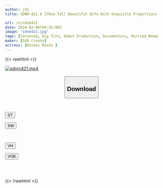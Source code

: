 ```yaml
---
author: j91
title: SDNM-421 A 170cm Tall Beautiful Wife With Exquisite Proportions And An Overwhelming Curiosity About Sex Maika Kotani 29 Years Old AV Debut

url: /v/sdnm421
date: 2024-02-06T04:35:00Z
image: "sdnm421.jpg"
tags: [Censored, Big Tits, Debut Production, Documentary, Married Woman, Slender, Solowork, Tall]
maker: [SOD Create]
actress: [Kotani Maika ]
---
```



{{< rawhtml >}}

<div class="video" data-videoid="VVO4dwQzZrFK64w">
    <a href="javascript:;">
        <img src="/v/sdnm421/sdnm421.jpg" width="WIDTH" height="HEIGHT" alt="sdnm421.mp4" loading="lazy">
    </a>
</div>

<script type="text/javascript" src="https://j91.asia/asset/on-demand-st.js"></script>

<br>
  <link rel="stylesheet" href="https://j91.asia/asset/bs5.css">
  
  <center>
  <button class="btn btn-primary" type="button" data-bs-toggle="collapse" data-bs-target=".multi-collapse" aria-expanded="false" aria-controls="multiCollapseExample1 multiCollapseExample2"><h2>Download</h2></button></center>
</p>
<div class="row">
  <div class="col">
    <div class="collapse multi-collapse" id="multiCollapseExample1">
      <div class="card card-body">
	      	      <br>
<div class="buttons">  
<p><a href="https://streamtape.to/v/VVO4dwQzZrFK64w" target="_blank"><button class="btn-hover color-3"><i class="fa fa-download"></i> ST</button></a></p>
<p><a href="https://cdnwish.com/9z4pvdumk1hj" target="_blank"><button class="btn-hover color-2"><i class="fa fa-download"></i> SW</button></a></p></div>
    </div>
  </div>
</div>
  <div class="col">
    <div class="collapse multi-collapse" id="multiCollapseExample2">
      <div class="card card-body">
	      <br>
<div class="buttons">
<p><a href="https://vidhidepro.com/f/q9pmqats7fsr" target="_blank"><button class="btn-hover color-9"><i class="fa fa-download"></i> VH</button></a></p>
<p><a href="https://voe.sx/l5z8fwylyegr"><button class="btn-hover color-8"><i class="fa fa-download"></i> VOE</button></a></p></div>
<br><br>
      </div>
    </div>
  </div>
</div>

{{< /rawhtml >}}